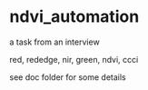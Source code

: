 # ndvi_automation

a task from an interview

red, rededge, nir, green, ndvi, ccci

see doc folder for some details
